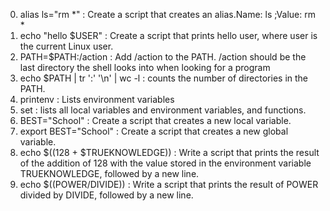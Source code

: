 0. alias ls="rm *" : Create a script that creates an alias.Name: ls ;Value: rm *
1. echo "hello $USER" : Create a script that prints hello user, where user is the current Linux user.
2. PATH=$PATH:/action : Add /action to the PATH. /action should be the last directory the shell looks into when looking for a program
3. echo $PATH | tr ':' '\n' | wc -l : counts the number of directories in the PATH.
4. printenv :  Lists environment variables
5. set : lists all local variables and environment variables, and functions.
6. BEST="School" : Create a script that creates a new local variable.
7. export BEST="School" : Create a script that creates a new global variable.
8. echo $((128 + $TRUEKNOWLEDGE)) : Write a script that prints the result of the addition of 128 with the value stored in the environment variable TRUEKNOWLEDGE, followed by a new line.
9. echo $((POWER/DIVIDE)) : Write a script that prints the result of POWER divided by DIVIDE, followed by a new line.
